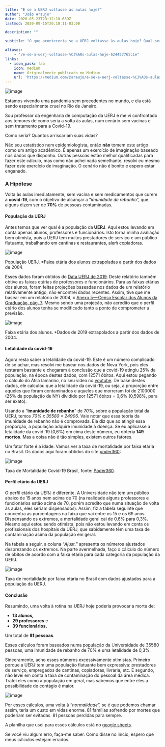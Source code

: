 ```yaml
---
title: "E se a UERJ voltasse às aulas hoje?"
author: "João Araujo"
date: 2020-05-23T23:12:10.639Z
lastmod: 2020-09-15T20:10:11-03:00

description: ""

subtitle: "O que aconteceria se a UERJ voltasse às aulas hoje? Qual seria o custo em vidas desta volta? Neste artigo tento responder essas questões."

aliases:
    - "/e-se-a-uerj-voltasse-%C3%A0s-aulas-hoje-624457765c1e"
links:
  - icon_pack: fab
    icon: medium
    name: Originalmente publicado no Medium
    url: 'https://medium.com/@araujo/e-se-a-uerj-voltasse-%C3%A0s-aulas-hoje-624457765c1e'
---
```


![image](1.jpeg)

Estamos vivendo uma pandemia sem precedentes no mundo, e ela está sendo especialmente cruel no Rio de Janeiro.

Sou professor da engenharia de computação da UERJ e me vi confrontado aos temores de como seria a volta às aulas, num cenário sem vacinas e sem tratamento para a Covid-19.

Como seria? Quantos arriscariam suas vidas?

Não sou estatístico nem epidemiologista, então **não** tomem este artigo como um artigo acadêmico. É apenas um exercício de imaginação baseado nos dados que disponho. Outras pessoas estão melhor qualificadas para fazer este cálculo, mas como não achei nada semelhante, resolvi eu mesmo fazer este exercício de imaginação. O cenário não é bonito e espero estar enganado.

### A Hipótese

Volta às aulas imediatamente, sem vacina e sem medicamentos que curem a **covid-19**, com o objetivo de alcançar a “_imunidade de rebanho_”, que alguns dizem ser de **70%** de pessoas contaminadas.

#### População da UERJ

Antes temos que ver qual é a população da **UERJ**. Aqui estou levando em conta apenas alunos, professores e funcionários. Isto torna minha avaliação bem otimista, pois a UERJ tem muitos prestadores de serviço e um público flutuante, trabalhando em cantinas e restaurantes, aleḿ copiadoras.




![image](2.png)

População UERJ. *Faixa etária dos alunos extrapoladas a partir dos dados de 2004.



Esses dados foram obtidos do [Data UERJ de 2019](http://www2.datauerj.uerj.br/pdf/DATAUERJ_2019.pdf). Deste relatório também obtive as faixas etárias de professores e funcionários. Para as faixas etárias dos alunos, foram feitas projeções baseadas nos dados de um relatório relativamente antigo, não encontrei dados recentes. Assim, tive que me basear em um relatório de 2004, o [Anexo 5 — Censo Escolar dos Alunos da Graduação, pág. 7](https://www.uerj.br/wp-content/uploads/2017/10/Anexos2_Diagnosticos_2008.pdf). Mesmo sendo uma projeção, não acredito que o perfil etário dos alunos tenha se modificado tanto a ponto de comprometer a previsão.




![image](3.png)

Faixa etária dos alunos. *Dados de 2019 extrapolados a partir dos dados de 2004.



#### Letalidade da covid-19

Agora resta saber a letalidade da covid-19. Este é um número complicado de se achar, mas resolvi me basear nos dados de Nova York, pois eles testaram bastante e chegaram à conclusão que a covid-19 atingiu 25% da população, na época destes dados, com 12571 óbitos. Aqui estou pegando o cálculo do Átila Iamarino, no seu vídeo no [youtube](https://youtu.be/gs-HlvC5iJc?t=2507). De base destes dados, ele calculou que a letalidade da covid-19, ou seja, a proporção entre aqueles que foram contaminados e aqueles que morreram foi de 2100000 (25% da população de NY) dividido por 12571 óbitos = 0,6% (0,598%, para ser exato).

Usando a “**imunidade de rebanho**” de _70%_, sobre a população total da UERJ, temos _70% x 35580 = 24906_. Vale notar que essa teoria da imunidade de rebanho não é comprovada. Ela diz que ao atingir essa proporção, a população adquire imunidade à doença. Se eu aplicasse a letalidade da covid-19 (0,6%) em cima deste número, eu obteria **149** **mortos**. Mas a coisa não é tão simples, existem outros fatores.

Um fator forte é a idade. Vamos ver a taxa de mortalidade por faixa etária no Brasil. Os dados aqui foram obtidos do site [poder360](https://www.poder360.com.br/coronavirus/conheca-a-faixa-etaria-dos-mortos-por-covid-19-no-brasil-e-em-mais-5-paises/):




![image](4.png)

Taxa de Mortalidade Covid-19 Brasil, fonte: [Poder360](https://www.poder360.com.br/coronavirus/conheca-a-faixa-etaria-dos-mortos-por-covid-19-no-brasil-e-em-mais-5-paises/).



#### Perfil etário da UERJ

O perfil etário da UERJ é diferente. A Universidade não tem um público abaixo de 15 anos nem acima de 70 (na realidade alguns professores e funcionários estão acima de 70, porém acredito que numa situação de volta às aulas, eles seriam dispensados). Assim, fiz a tabela seguinte que concentra as porcentagens na faixa que vai entre os 15 e os 69 anos. Dispensando os extremos, a mortalidade geral cai de 0,6% para 0,3%. Mesmo aqui estou sendo otimista, pois não estou levando em conta os profissionais dos hospitais da UERJ, que sabidamente têm uma taxa de contaminação acima da população em geral.

Na tabela a seguir, a coluna “_Ajust._” apresenta os números ajustados desprezando os extremos. Na parte avermelhada, faço o cálculo do número de óbitos de acordo com a faixa etária para cada categoria da população da UERJ.




![image](5.png)

Taxa de mortalidade por faixa etária no Brasil com dados ajustados para a população da UERJ.



#### Conclusão

Resumindo, uma volta à rotina na UERJ hoje poderia provocar a morte de:

*   **13 alunos,**
*   **29 professores** e
*   **39 funcionários.**

Um total de **81 pessoas**.

Esses cálculos foram baseados numa população da Universidade de 35580 pessoas, uma imunidade de rebanho de 70% e uma letalidade de 0,3%.

Sinceramente, acho esses números excessivamente otimistas. Primeiro porque a UERJ tem uma população flutuante bem expressiva: prestadores de serviço, empregados de cantinas, copiadoras, livraria, etc. E segundo, não levei em conta a taxa de contaminação do pessoal da área médica. Tratei eles como a população em geral, mas sabemos que entre eles a possibilidade de contágio é maior.




![image](/post/2020-05-23_e-se-a-uerj-voltasse-às-aulas-hoje/images/6.png)



Por esses cálculos, uma volta à “_normalidade_”, se é que podemos chamar assim, teria um custo em vidas enorme. 81 famílias sofrendo por mortes que poderiam ser evitadas. 81 pessoas perdidas para sempre.

A planilha que usei para esses cálculos está no [google sheets](https://docs.google.com/spreadsheets/d/1PtQv8nuDUgRaKyesIb5L0fEW8csRot7IH3rqqqIfn8w/edit?usp=sharing).

Se você viu algum erro, faça-me saber. Como disse no início, espero que meus cálculos estejam errados.
